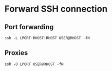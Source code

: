 # Forward SSH connection

## Port forwarding

```
ssh -L LPORT:RHOST:RHOST USER@RHOST -fN
```

## Proxies

```
ssh -D LPORT USER@RHOST -fN
```

